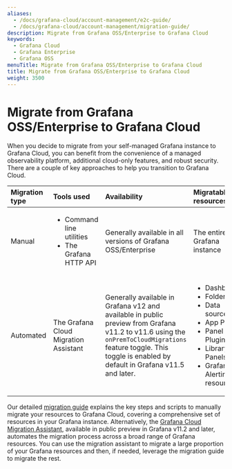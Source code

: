 ```yaml
---
aliases:
  - /docs/grafana-cloud/account-management/e2c-guide/
  - /docs/grafana-cloud/account-management/migration-guide/
description: Migrate from Grafana OSS/Enterprise to Grafana Cloud
keywords:
  - Grafana Cloud
  - Grafana Enterprise
  - Grafana OSS
menuTitle: Migrate from Grafana OSS/Enterprise to Grafana Cloud
title: Migrate from Grafana OSS/Enterprise to Grafana Cloud
weight: 3500
---
```


# Migrate from Grafana OSS/Enterprise to Grafana Cloud

When you decide to migrate from your self-managed Grafana instance to Grafana Cloud, you can benefit from the convenience of a managed observability platform, additional cloud-only features, and robust security. There are a couple of key approaches to help you transition to Grafana Cloud.

| Migration type | Tools used                                                            | Availability                                                                                                                                                                                                     | Migratable resources                                                                                                                                                  |
| :------------- | :-------------------------------------------------------------------- | :--------------------------------------------------------------------------------------------------------------------------------------------------------------------------------------------------------------- | :-------------------------------------------------------------------------------------------------------------------------------------------------------------------- |
| Manual         | <ul><li>Command line utilities</li><li>The Grafana HTTP API</li></ul> | Generally available in all versions of Grafana OSS/Enterprise                                                                                                                                                    | The entire Grafana instance                                                                                                                                           |
| Automated      | The Grafana Cloud Migration Assistant                                 | Generally available in Grafana v12 and available in public preview from Grafana v11.2 to v11.6 using the `onPremToCloudMigrations` feature toggle. This toggle is enabled by default in Grafana v11.5 and later. | <ul><li>Dashboards</li><li>Folders</li><li>Data sources</li><li>App Plugins</li><li>Panel Plugins</li><li>Library Panels</li><li>Grafana Alerting resources</li></ul> |

Our detailed [migration guide](https://grafana.com/docs/grafana-cloud/account-management/migration-guide/manually-migrate-to-grafana-cloud/) explains the key steps and scripts to manually migrate your resources to Grafana Cloud, covering a comprehensive set of resources in your Grafana instance. Alternatively, the [Grafana Cloud Migration Assistant](https://grafana.com/docs/grafana-cloud/account-management/migration-guide/cloud-migration-assistant/), available in public preview in Grafana v11.2 and later, automates the migration process across a broad range of Grafana resources. You can use the migration assistant to migrate a large proportion of your Grafana resources and then, if needed, leverage the migration guide to migrate the rest.
